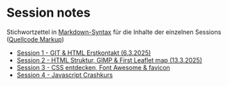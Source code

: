 # Session notes

Stichwortzettel in [Markdown-Syntax](https://docs.github.com/en/get-started/writing-on-github/getting-started-with-writing-and-formatting-on-github/basic-writing-and-formatting-syntax) für die Inhalte der einzelnen Sessions ([Quellcode Markup](https://github.com/webmapping/webmapping.github.io/tree/main/notes))

- [Session 1 - GIT & HTML Erstkontakt (6.3.2025)](session1)
- [Session 2 - HTML Struktur, GIMP & First Leaflet map (13.3.2025)](session2)
- [Session 3 - CSS entdecken, Font Awesome & favicon](session3)
- [Session 4 - Javascript Crashkurs](session4)
